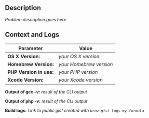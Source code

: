 ## Description

_Problem description goes here_

## Context and Logs

Parameter | Value
--------- | ------------------
**OS X Version:**       | _your OS X version_
**Homebrew Version:**   | _your Homebrew version_
**PHP Version in use:** | _your PHP version_
**Xcode Version:**      | _your Xcode version_

**Output of gcc -v:**
_result of the CLI output_

**Output of php -v:**
_result of the CLI output_

**Build logs:** _Link to public gist created with `brew gist-logs my-formula`_
